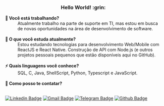 <h3 align='center'>Hello World! :grin: </h3>

<!--
**apfjunior/apfjunior** is a ✨ _special_ ✨ repository because its `README.md` (this file) appears on your GitHub profile.

Here are some ideas to get you started:

- 🔭 I’m currently working on 
- 🌱 I’m currently learning ...
- 👯 I’m looking to collaborate on ...
- 🤔 I’m looking for help with ...
- 💬 Ask me about ...
- 📫 How to reach me: ...
- 😄 Pronouns: ...
- ⚡ Fun fact: ...
-->

<dt><strong>🔭 Você está trabalhando?</strong></dt>
<dd>Atualmente trabalho na parte de suporte em TI, mas estou em busca de novas oportunidades na área de desenvolvimento de software.</dd>

<br />

<dt><strong>🌱 O que você estuda atualmente?</strong></dt>
<dd>Estou estudando tecnologias para desenvolvimento Web/Mobile com ReactJS e React Native. Construção de API com Node.js (e outros projetos pessoais pequenos que estão disponíveis aqui no GitHub).</dd>

<br />

<dt><strong>⚡ Quais linguagens você conhece?</strong></dt>
<dd>SQL, C, Java, ShellScript, Python, Typescript e JavaScript.</dd>

<br />

<dt><strong>💬 Como posso te contatar?</strong></dt>

<br />

  
[![Linkedin Badge](https://img.shields.io/badge/-LinkedIn-blue?style=flat-square&logo=Linkedin&logoColor=white&link=https://https://www.linkedin.com/in/antoninopraxedes)](https://www.linkedin.com/in/antoninopraxedes)
[![Gmail Badge](https://img.shields.io/badge/-Gmail-c14438?style=flat-square&logo=Gmail&logoColor=white&link=mailto:antonino.praxedes@gmail.com)](mailto:antonino.praxedes@gmail.com)
[![Telegram Badge](https://img.shields.io/badge/-Telegram-0E8ED4?style=flat-square&logo=Telegram&logoColor=white&link=mailto:antonino.praxedes@gmail.com)](https://t.me/antoninopraxedes)
[![Github Badge](https://img.shields.io/badge/-Github-000?style=flat-square&logo=Github&logoColor=white&link=https://github.com/apfjunior)](https://github.com/apfjunior)
